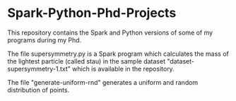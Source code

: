 # Spark-Python-Phd-Projects

This repository contains the Spark and Python versions of some of my programs during my Phd.

The file supersymmetry.py is a Spark program which calculates the mass of the lightest particle (called stau)
in the sample dataset "dataset-supersymmetry-1.txt" which is available in the repository.

The file "generate-uniform-rnd" generates a uniform and random distribution of points.
